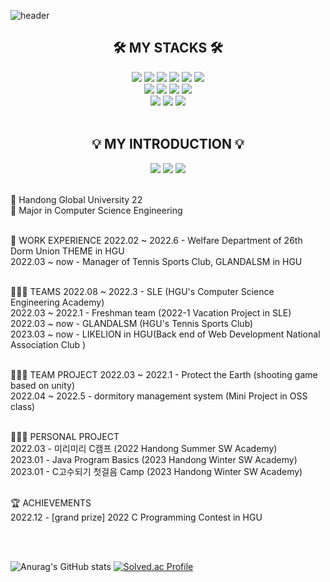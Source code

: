 ![header](https://capsule-render.vercel.app/api?type=waving&color=0:EDA0E9,100:EDA0E9&height=230&section=header&text=Sumin's%20Github&fontSize=60&animation=fadeIn&fontAlignY=32&desc=💻%20Developer%20who%20helps%20people%20💻&descAlignY=50&descAlign=50)

<div align=center>
<h2>🛠 MY STACKS 🛠</h2>
</div>

<div align=center> 
<img src="https://img.shields.io/badge/java-007396?style=for-the-badge&logo=java&logoColor=white"> 
  <img src="https://img.shields.io/badge/c-A8B9CC?style=for-the-badge&logo=c&logoColor=white">
  <img src="https://img.shields.io/badge/c++-00599C?style=for-the-badge&logo=c%2B%2B&logoColor=white">
    <img src="https://img.shields.io/badge/mysql-4479A1?style=for-the-badge&logo=mysql&logoColor=white"> 
 <img src="https://img.shields.io/badge/github-181717?style=for-the-badge&logo=github&logoColor=white">
  <img src="https://img.shields.io/badge/git-F05032?style=for-the-badge&logo=git&logoColor=white">
  <br>
<img src="https://img.shields.io/badge/Spring Boot-6DB33F?style=for-the-badge&logo=Spring Boot&logoColor=white">
<img src="https://img.shields.io/badge/linux-FCC624?style=for-the-badge&logo=linux&logoColor=white">
<img src="https://img.shields.io/badge/figma-F24E1E?style=for-the-badge&logo=figma&logoColor=white">
<img src="https://img.shields.io/badge/visual studio-5C2D91?style=for-the-badge&logo=visualstudio&logoColor=white">
  <br>
  <img src="https://img.shields.io/badge/intellij idea-000000?style=for-the-badge&logo=intellijidea&logoColor=white">
  <img src="https://img.shields.io/badge/eclipse ide-2C2255?style=for-the-badge&logo=eclipseide&logoColor=white">
   <img src="https://img.shields.io/badge/filezilla-BF0000?style=for-the-badge&logo=filezilla&logoColor=white">


</div>

<br/> 

<div align=center>
<h2>💡 MY INTRODUCTION 💡</h2>
<a href="https://www.instagram.com/su_min729/" target="_blank"><img src="https://img.shields.io/badge/instagram-41454A?style=for-the-badge&logo=instagram&logoColor=white"></a> <a href="https://youtube.com/@su_min729" target="_blank"><img src="https://img.shields.io/badge/youtube-41454A?style=for-the-badge&logo=youtube&logoColor=white"></a> <a href="https://volcano-woodpecker-2f9.notion.site/a4f1ba6f718d49b0b9208fdb3b06fa5b" target="_blank"><img src="https://img.shields.io/badge/notion-41454A?style=for-the-badge&logo=notion&logoColor=white"></a>
</div>

<br/>

🏫 Handong Global University 22 <br/> 
📝 Major in Computer Science Engineering <br/> <br/> 

💼 WORK EXPERIENCE
2022.02 ~ 2022.6 - Welfare Department of 26th Dorm Union THEME in HGU<br/>
2022.03 ~ now - Manager of Tennis Sports Club, GLANDALSM in HGU<br/><br/>

🧑‍🤝‍🧑 TEAMS
2022.08 ~ 2022.3 - SLE (HGU's Computer Science Engineering Academy)<br/>
2022.03 ~ 2022.1 - Freshman team (2022-1 Vacation Project in SLE)<br/>
2022.03 ~ now - GLANDALSM (HGU's Tennis Sports Club)<br/>
2023.03 ~ now - LIKELION in HGU(Back end of Web Development National Association Club )<br/><br/>


👩🏻‍💻 TEAM PROJECT
2022.03 ~ 2022.1 - Protect the Earth (shooting game based on unity)<br/>
2022.04 ~ 2022.5 - dormitory management system (Mini Project in OSS class)<br/><br/>

👩🏻‍💻 PERSONAL PROJECT<br/>
2022.03 - 미리미리 C캠프 (2022 Handong Summer SW Academy)<br/>
2023.01 - Java Program Basics (2023 Handong Winter SW Academy)<br/>
2023.01 - C고수되기 첫걸음 Camp (2023 Handong Winter SW Academy)<br/><br/>

🏆 ACHIEVEMENTS<br/>
2022.12 - [grand prize] 2022 C Programming Contest in HGU 


<br/> 
<br/> 


![Anurag's GitHub stats](https://github-readme-stats.vercel.app/api?username=sumina729&show_icons=true&theme=nightowl)  [![Solved.ac Profile](http://mazassumnida.wtf/api/v2/generate_badge?boj=sumina729)](https://solved.ac/sumina729)

<!--
**sumina729/sumina729** is a ✨ _special_ ✨ repository because its `README.md` (this file) appears on your GitHub profile.

Here are some ideas to get you started:

- 🔭 I’m currently working on ...
- 🌱 I’m currently learning ...
- 👯 I’m looking to collaborate on ...
- 🤔 I’m looking for help with ...
- 💬 Ask me about ...
- 📫 How to reach me: ...
- 😄 Pronouns: ...
- ⚡ Fun fact: ...
-->

